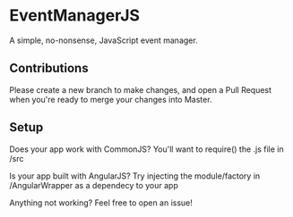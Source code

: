 # EventManagerJS
A simple, no-nonsense, JavaScript event manager.

## Contributions
Please create a new branch to make changes, and open a Pull Request when you're ready to merge your changes into Master.

## Setup
Does your app work with CommonJS? You'll want to require() the .js file in /src

Is your app built with AngularJS? Try injecting the module/factory in /AngularWrapper as a dependecy to your app

Anything not working? Feel free to open an issue!
